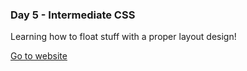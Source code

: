 ### Day 5 - Intermediate CSS

Learning how to float stuff with a proper layout design!

[Go to website](http://yeramirez.github.io/dws1/Day-5/layout.html)
